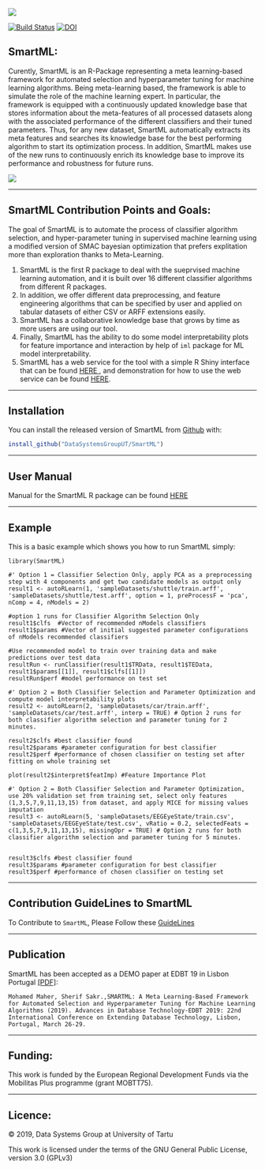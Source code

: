 <img src = "https://bigdata.cs.ut.ee/smartml/images/banner.png">

[![Build Status](https://travis-ci.org/DataSystemsGroupUT/SmartML.svg?branch=master)](https://travis-ci.org/DataSystemsGroupUT/SmartML)
[![DOI](http://joss.theoj.org/papers/10.21105/joss.00786/status.svg)](https://doi.org/10.5441/002/edbt.2019.54)


## SmartML: 
Curently, SmartML is an R-Package representing a meta learning-based framework for automated selection and hyperparameter tuning for machine learning algorithms. Being meta-learning based, the framework is able to simulate the role of the machine learning expert. In particular, the framework is equipped with a continuously updated knowledge base that stores information about the meta-features of all processed datasets along with the associated performance of the different classifiers and their tuned parameters. Thus, for any new dataset, SmartML automatically extracts its meta features and searches its knowledge base for the best performing algorithm to start its optimization process. In addition, SmartML makes use of the new runs to continuously enrich its knowledge base to improve its performance and robustness for future runs.

<img src = "https://bigdata.cs.ut.ee/smartml/images/arch.jpg">

---
## SmartML Contribution Points and Goals:

The goal of SmartML is to automate the process of classifier algorithm selection, and hyper-parameter tuning in supervised machine learning using a modified version of SMAC bayesian optimization that prefers explitation more than exploration thanks to Meta-Learning. 
1. SmartML is the first R package to deal with the sueprvised machine learning automation, and it is built over 16 different classifier algorithms from different R packages. <br>
2. In addition, we offer different data preprocessing, and feature engineering algorithms that can be specified by user and applied on tabular datasets of either CSV or ARFF extensions easily.
3. SmartML has a collaborative knowledge base that grows by time as more users are using our tool.
4. Finally, SmartML has the ability to do some model interpretability plots for feature importance and interaction by help of ```iml``` package for ML model interpretability.
5. SmartML has a web service for the tool with a simple R Shiny interface that can be found <a href = "https://bigdata.cs.ut.ee/smartml/index.html"> HERE </a>, and demonstration for how to use the web service can be found <a href="https://www.youtube.com/watch?v=m5sbV1P8oqU">HERE</a>.

---
## Installation

You can install the released version of SmartML from [Github](https://github.com/DataSystemsGroupUT/SmartML) with:

``` r
install_github("DataSystemsGroupUT/SmartML")
```

---
## User Manual

Manual for the SmartML R package can be found <a href = "https://github.com/DataSystemsGroupUT/Auto-Machine-Learning/blob/master/manual.pdf"> HERE </a>

---
## Example

This is a basic example which shows you how to run SmartML simply:

```{r}
library(SmartML)
```

```{r}
#' Option 1 = Classifier Selection Only, apply PCA as a preprocessing step with 4 components and get two candidate models as output only
result1 <- autoRLearn(1, 'sampleDatasets/shuttle/train.arff', 'sampleDatasets/shuttle/test.arff', option = 1, preProcessF = 'pca', nComp = 4, nModels = 2) 

#option 1 runs for Classifier Algorithm Selection Only
result1$clfs  #Vector of recommended nModels classifiers
result1$params #Vector of initial suggested parameter configurations of nModels recommended classifiers

#Use recommended model to train over training data and make predictions over test data
resultRun <- runClassifier(result1$TRData, result1$TEData, result1$params[[1]], result1$clfs[[1]])
resultRun$perf #model performance on test set
```

```{r}
#' Option 2 = Both Classifier Selection and Parameter Optimization and compute model interpretability plots
result2 <- autoRLearn(2, 'sampleDatasets/car/train.arff', 'sampleDatasets/car/test.arff', interp = TRUE) # Option 2 runs for both classifier algorithm selection and parameter tuning for 2 minutes.

result2$clfs #best classifier found
result2$params #parameter configuration for best classifier
result2$perf #performance of chosen classifier on testing set after fitting on whole training set
```

```{r}
plot(result2$interpret$featImp) #Feature Importance Plot
```

```{r}
#' Option 2 = Both Classifier Selection and Parameter Optimization, use 20% validation set from training set, select only features (1,3,5,7,9,11,13,15) from dataset, and apply MICE for missing values imputation
result3 <- autoRLearn(5, 'sampleDatasets/EEGEyeState/train.csv', 'sampleDatasets/EEGEyeState/test.csv', vRatio = 0.2, selectedFeats = c(1,3,5,7,9,11,13,15), missingOpr = TRUE) # Option 2 runs for both classifier algorithm selection and parameter tuning for 5 minutes.


result3$clfs #best classifier found
result3$params #parameter configuration for best classifier
result3$perf #performance of chosen classifier on testing set
```

---
## Contribution GuideLines to SmartML
To Contribute to `SmartML`, Please Follow these <a href = "https://github.com/DataSystemsGroupUT/SmartML/blob/master/CONTRIBUTE.md"> GuideLines </a>

---
## Publication

SmartML has been accepted as a DEMO paper at EDBT 19 in Lisbon Portugal <a href = "http://openproceedings.org/2019/conf/edbt/EDBT19_paper_235.pdf">[PDF]</a>:
```
Mohamed Maher, Sherif Sakr.,SMARTML: A Meta Learning-Based Framework for Automated Selection and Hyperparameter Tuning for Machine Learning Algorithms (2019). Advances in Database Technology-EDBT 2019: 22nd International Conference on Extending Database Technology, Lisbon, Portugal, March 26-29.
```

---
## Funding:
This work is funded by the European Regional Development Funds via the Mobilitas Plus programme (grant MOBTT75).

---
## Licence:
<p>
  &copy; 2019, Data Systems Group at University of Tartu
</p>
This work is licensed under the terms of the GNU General Public License, version 3.0 (GPLv3)
